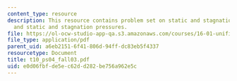 ```yaml
---
content_type: resource
description: This resource contains problem set on static and stagnation temperatures,
  and static and stagnation pressures.
file: https://ol-ocw-studio-app-qa.s3.amazonaws.com/courses/16-01-unified-engineering-i-ii-iii-iv-fall-2005-spring-2006/e0d06fbfde5ec62dd282be756a962e5c_t10_ps04_fall03.pdf
file_type: application/pdf
parent_uid: a6eb2151-6f41-806d-94ff-dc83eb5f4337
resourcetype: Document
title: t10_ps04_fall03.pdf
uid: e0d06fbf-de5e-c62d-d282-be756a962e5c
---
```

